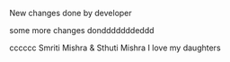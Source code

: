 New changes done by developer

some more changes dondddddddeddd


cccccc
Smriti Mishra & Sthuti Mishra
I love my daughters
